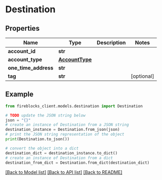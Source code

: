 # Destination


## Properties

Name | Type | Description | Notes
------------ | ------------- | ------------- | -------------
**account_id** | **str** |  | 
**account_type** | [**AccountType**](AccountType.md) |  | 
**one_time_address** | **str** |  | 
**tag** | **str** |  | [optional] 

## Example

```python
from fireblocks_client.models.destination import Destination

# TODO update the JSON string below
json = "{}"
# create an instance of Destination from a JSON string
destination_instance = Destination.from_json(json)
# print the JSON string representation of the object
print(Destination.to_json())

# convert the object into a dict
destination_dict = destination_instance.to_dict()
# create an instance of Destination from a dict
destination_from_dict = Destination.from_dict(destination_dict)
```
[[Back to Model list]](../README.md#documentation-for-models) [[Back to API list]](../README.md#documentation-for-api-endpoints) [[Back to README]](../README.md)


